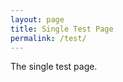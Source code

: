 ```yaml
---
layout: page
title: Single Test Page
permalink: /test/
---
```

The single test page.
<script src="https://code.jquery.com/jquery-3.3.1.min.js" integrity="sha256-FgpCb/KJQlLNfOu91ta32o/NMZxltwRo8QtmkMRdAu8=" crossorigin="anonymous"></script>
<script src="https://cdnjs.cloudflare.com/ajax/libs/showdown/1.8.6/showdown.min.js"></script>
<script src="https://cdn.jsdelivr.net/npm/js-cookie@2/src/js.cookie.min.js"></script>
<script src="{{ site.baseurl }}/js/comment.js"></script>
<script src="{{ site.baseurl }}/js/util.js"></script>
<script type="text/javascript">
var getUserCallback = function (data) {Util.showForm(data, 1);}
var initCallback = function(){ GithubComments.User.Get(getUserCallback);};
GithubComments.Init("JiYouMCC", "git-comment", "ca1f2f2f0b71983065c5", "48f6a24d710cc1012011fce5824f89a26fc49970", initCallback);
GithubComments.Comments.Get(1, Util.showComments);
</script>
<div id="comments_form"></div>
<div id="comments"></div>
